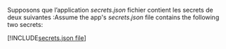 <span data-ttu-id="11e1a-101">Supposons que l’application *secrets.json* fichier contient les secrets de deux suivantes :</span><span class="sxs-lookup"><span data-stu-id="11e1a-101">Assume the app's *secrets.json* file contains the following two secrets:</span></span>

[!INCLUDE[secrets.json file](secrets-json-file.md)]
